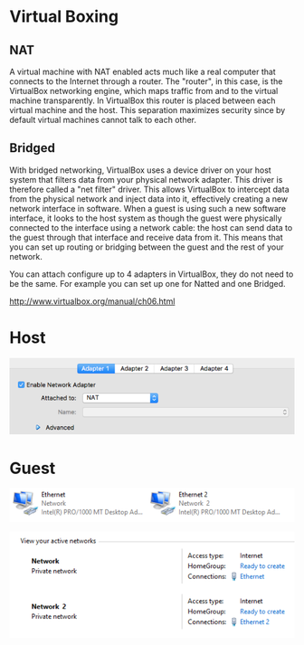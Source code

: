# Virtual Boxing

## NAT

A virtual machine with NAT enabled acts much like a real computer that connects to the Internet through a router. The "router", in this case, is the VirtualBox networking engine, which maps traffic from and to the virtual machine transparently. In VirtualBox this router is placed between each virtual machine and the host. This separation maximizes security since by default virtual machines cannot talk to each other.

## Bridged

With bridged networking, VirtualBox uses a device driver on your host system that filters data from your physical network adapter. This driver is therefore called a "net filter" driver. This allows VirtualBox to intercept data from the physical network and inject data into it, effectively creating a new network interface in software. When a guest is using such a new software interface, it looks to the host system as though the guest were physically connected to the interface using a network cable: the host can send data to the guest through that interface and receive data from it. This means that you can set up routing or bridging between the guest and the rest of your network.

You can attach configure up to 4 adapters in VirtualBox, they do not need to be the same. For example you can set up one for Natted and one Bridged.

http://www.virtualbox.org/manual/ch06.html

# Host
![adapter](img/host_adapters.png)

# Guest
![adapter](img/guest_adapters.PNG)

![network](img/guest_networks.PNG)